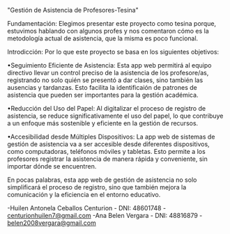 
"Gestión de Asistencia de Profesores-Tesina"

Fundamentación: Elegimos presentar este proyecto como tesina porque, estuvimos hablando con algunos profes y nos comentaron  cómo es la metodología actual de asistencia, que la misma es poco funcional.

Introdicción: Por lo que este proyecto se basa en  los siguientes objetivos:

•Seguimiento Eficiente de Asistencia: Esta app web permitirá al equipo directivo llevar un control preciso de la asistencia de los profesore/as, registrando no solo quién se presentó a dar clases, sino también  las ausencias y tardanzas. Esto facilita la identificaión de patrones de asistencia que pueden ser importantes para la gestión académica.

•Reducción del Uso del Papel: Al digitalizar el proceso de registro de asistencia, se reduce significativamente el uso del papel, lo que contribuye a un enfoque más sostenible y eficiente en la gestión de recursos.

•Accesibilidad desde Múltiples Dispositivos: La app web de sistemas de gestión de asistencia va a ser accesible desde diferentes dispositivos, como computadoras, teléfonos móviles y tabletas. Esto permite a los profesores registrar la asistencia de manera rápida y conveniente, sin importar dónde se encuentren.

En pocas palabras, esta app web de gestión de asistencia no solo simplificará el proceso de registro, sino que también mejora la comunicación y la eficiencia en el entorno educativo.


-Huilen Antonela Ceballos Centurion - DNI: 48601748 - centurionhuilen7@gmail.com
-Ana Belen Vergara - DNI: 48816879 - belen2008vergara@gmail.com
